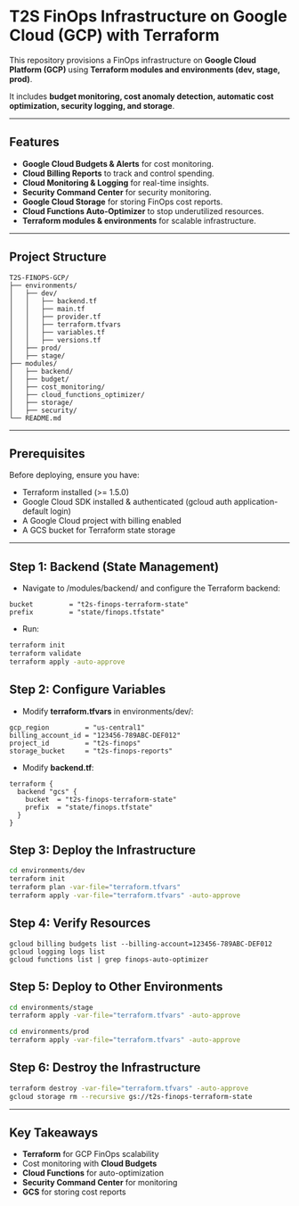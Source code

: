 # T2S FinOps Infrastructure on Google Cloud (GCP) with Terraform

This repository provisions a FinOps infrastructure on **Google Cloud Platform (GCP)** using **Terraform modules and environments (dev, stage, prod)**.

It includes **budget monitoring, cost anomaly detection, automatic cost optimization, security logging, and storage**.

---

## Features
- **Google Cloud Budgets & Alerts** for cost monitoring.
- **Cloud Billing Reports** to track and control spending.
- **Cloud Monitoring & Logging** for real-time insights.
- **Security Command Center** for security monitoring.
- **Google Cloud Storage** for storing FinOps cost reports.
- **Cloud Functions Auto-Optimizer** to stop underutilized resources.
- **Terraform modules & environments** for scalable infrastructure.

---

## Project Structure
```plaintext
T2S-FINOPS-GCP/
├── environments/
│   ├── dev/
│   │   ├── backend.tf
│   │   ├── main.tf
│   │   ├── provider.tf
│   │   ├── terraform.tfvars
│   │   ├── variables.tf
│   │   ├── versions.tf
│   ├── prod/
│   ├── stage/
├── modules/
│   ├── backend/
│   ├── budget/
│   ├── cost_monitoring/
│   ├── cloud_functions_optimizer/
│   ├── storage/
│   ├── security/
└── README.md
```

---

## Prerequisites

Before deploying, ensure you have:
- Terraform installed (>= 1.5.0)
- Google Cloud SDK installed & authenticated (gcloud auth application-default login)
- A Google Cloud project with billing enabled
- A GCS bucket for Terraform state storage

---

## Step 1: Backend (State Management)
- Navigate to /modules/backend/ and configure the Terraform backend:
```hcl 
bucket         = "t2s-finops-terraform-state"
prefix         = "state/finops.tfstate"
```

- Run:
```bash
terraform init
terraform validate
terraform apply -auto-approve
```


## Step 2: Configure Variables

- Modify **terraform.tfvars** in environments/dev/:
```hcl
gcp_region         = "us-central1"
billing_account_id = "123456-789ABC-DEF012"
project_id         = "t2s-finops"
storage_bucket     = "t2s-finops-reports"
```

- Modify **backend.tf**:
```hcl
terraform {
  backend "gcs" {
    bucket  = "t2s-finops-terraform-state"
    prefix  = "state/finops.tfstate"
  }
}
```

## Step 3: Deploy the Infrastructure
```bash
cd environments/dev
terraform init
terraform plan -var-file="terraform.tfvars"
terraform apply -var-file="terraform.tfvars" -auto-approve
```

## Step 4: Verify Resources
```hcl
gcloud billing budgets list --billing-account=123456-789ABC-DEF012
gcloud logging logs list
gcloud functions list | grep finops-auto-optimizer
```

## Step 5: Deploy to Other Environments
```bash
cd environments/stage
terraform apply -var-file="terraform.tfvars" -auto-approve

cd environments/prod
terraform apply -var-file="terraform.tfvars" -auto-approve
```

## Step 6: Destroy the Infrastructure
```bash
terraform destroy -var-file="terraform.tfvars" -auto-approve
gcloud storage rm --recursive gs://t2s-finops-terraform-state
```

---

## Key Takeaways
- **Terraform** for GCP FinOps scalability
- Cost monitoring with **Cloud Budgets**
- **Cloud Functions** for auto-optimization
- **Security Command Center** for monitoring
- **GCS** for storing cost reports



